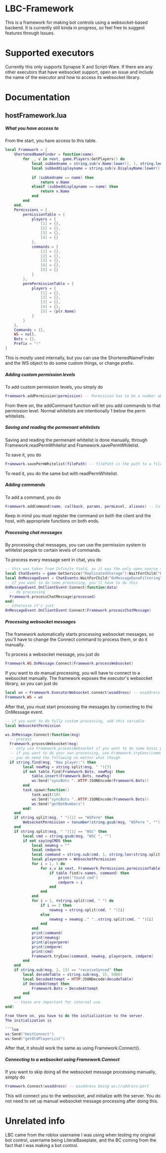# LBC-Framework

This is a framework for making bot controls using a websocket-based backend.
It is currently still kinda in progress, so feel free to suggest features through Issues.

# Supported executors

Currently this only supports Synapse X and Script-Ware.
If there are any other executors that have websocket support, open an issue and include the name of the executor and how to access its websocket library.

# Documentation

## hostFramework.lua

##### What you have access to

From the start, you have access to this table.
```lua
local Framework = {
    ShortenedNameFinder = function(name)
        for _, v in next, game.Players:GetPlayers() do
            local subbedname = string.sub(v.Name:lower(), 1, string.len(name))
            local subbeddisplayname = string.sub(v.DisplayName:lower(), 1, string.len(name))
            
            if (subbedname == name) then
                return v.Name
            elseif (subbeddisplayname == name) then
                return v.Name
            end
        end
    end,
    Permissions = {
        permissionTable = {
            players = {
                [1] = {},
                [2] = {},
                [3] = {},
                [4] = {}
            },
            commands = {
                [1] = {},
                [2] = {},
                [3] = {},
                [4] = {},
                [5] = {}
            }
        },
        permPermissionTable = {
            players = {
                [1] = {},
                [2] = {},
                [3] = {},
                [4] = {},
                [5] = {plr.Name}
            }
        }
    },
    Commands = {},
    WS = null,
    Bots = {},
    Prefix = "!"
}
```

This is mostly used internally, but you can use the ShortenedNameFinder and the WS object to do some custom things, or change prefix.

##### Adding custom permission levels

To add custom permission levels, you simply do

```lua
Framework.addPermission(permission) -- Permission has to be a number above 5.
```

From there on, the addCommand function will let you add commands to that permission level. Normal whitelists are intentionally 1 below the perm whitelists.

##### Saving and reading the permenant whitelists

Saving and reading the permenant whitelist is done manually, through Framework.readPermWhitelist and Framework.savePermWhitelist.

To save it, you do

```lua
Framework.savePermWhitelist(filePath) -- filePath is the path to a file, relative to the workspace folder of the executor.
```

To read it, you do the same but with readPermWhitelist.

##### Adding commands

To add a command, you do

```lua
Framework.addCommand(name, callback, params, permLevel, aliases) -- Callback is a function, with a msg param that contains a single string with every argument. If you have more than one argument, and each one contains spaces, you'll have to do some manual processing. Aliases simply takes the rest of the arguments after permLevel and adds them as aliases for the command.
```

Keep in mind you must register the command on both the client and the host, with appropriate functions on both ends.

##### Processing chat messages

By processing chat messages, you can use the permission system to whitelist people to certain levels of commands.

To process every message sent in chat, you do

```lua
-- this was taken from Infinite Yield, as it was the only open source script i knew that had the correct method of getting chat messages
local ChatEvents = game:GetService("ReplicatedStorage"):WaitForChild("DefaultChatSystemChatEvents", math.huge)
local OnMessageEvent = ChatEvents:WaitForChild("OnMessageDoneFiltering", math.huge)
-- if you want to do some processing, you'll have to do this
OnMessageEvent.OnClientEvent:Connect(function(data)
  -- do processing
  Framework.processChatMessage(processed)
end)
-- otherwise it's just
OnMessageEvent.OnClientEvent:Connect(Framework.processChatMessage)
```

##### Processing websocket messages

The framework automatically starts processing websocket messages, so you'll have to change the Connect command to process them, or do it manually.

To process a websocket message, you just do

```lua
Framework.WS.OnMessage:Connect(Framework.processWebsocket)
```

If you want to do manual processing, you will have to connect to a websocket manually.
The framework exposes the executor's websocket library, so you can just do

```lua
local ws = Framework.ExecutorWebsocket.connect(wsaddress) -- wsaddress being ws://address:port
Framework.WS = ws
```

After that, you must start processing the messages by connecting to the OnMessage event.

```lua
-- if you want to do fully custom processing, add this variable
local WebsocketPermission

ws.OnMessage:Connect(function(msg)
  -- process
  Framework.processWebsocket(msg)
  -- only use Framework.processWebsocket if you want to do some basic processing and then send the message to the framework, otherwise redo hostFramework.lua's steps for websocket processing.
  -- if you want to do your own processing, use Framework.tryExec(command, newmsg, playerperm, cmdperm). command being the command name, newmsg being all the args, playerperm being the permission of the user trying to send the command, and cmdperm being the permission of the command they're trying to use.
  -- you do need the following no matter what though
  if string.find(msg, "New player:") then
        local newMsg = string.split(msg, " ")[3]
        if not table.find(Framework.Bots, newMsg) then
            table.insert(Framework.Bots, newMsg)
            ws:Send("syncBots "..HTTP:JSONEncode(Framework.Bots))
        end
        task.spawn(function()
            task.wait(10)
            ws:Send("syncBots "..HTTP:JSONEncode(Framework.Bots))
            ws:Send("getBotNumbers")
        end)
    end
    if string.split(msg, " ")[1] == "WSPerm" then
        WebsocketPermission = tonumber(string.gsub(msg, "WSPerm ", ""))
    end
    if string.split(msg, " ")[1] == "WSC" then
        local cmd = string.gsub(msg, "WSC ", "")
        if not sayingCMDS then
            local newmsg = ""
            local cmdperm
            local command = string.sub(cmd, 1, string.len(string.split(cmd, " ")[1]))
            local playerperm = WebsocketPermission
            for i = 1, 5 do
                for x,v in next, Framework.Permissions.permissionTable.commands[i] do
                    if table.find(v.names, command) then
                        print("found cmd")
                        cmdperm = i
                    end
                end
            end
            for i = 2, #string.split(cmd, " ") do
                if i == 2 then
                    newmsg = string.split(cmd, " ")[i]
                else
                    newmsg = newmsg.." "..string.split(cmd, " ")[i]
                end
            end
            print(command)
            print(newmsg)
            print(playerperm)
            print(cmdperm)
            print(cmd)
            Framework.tryExec(command, newmsg, playerperm, cmdperm)
        end
    end
    if string.sub(msg, 1, 13) == "receiveSynced" then
        local decodeTable = string.sub(msg, 15, 5000)
        local DecodeAttempt = HTTP:JSONDecode(decodeTable)
        if DecodeAttempt then
            Framework.Bots = DecodeAttempt
        end
    end
    -- these are important for internal use
end)

From there on, you have to do the initialization to the server.
The initialization is

```lua
ws:Send("HostConnect")
ws:Send("getOldPlayerList")
```

After that, it should work the same as using Framework.Connect().

##### Connecting to a websocket using Framework.Connect

If you want to skip doing all the websocket message processing manually, simply do

```lua
Framework.Connect(wsaddress) -- wsaddress being ws://address:port
```

This will connect you to the websocket, and initialize with the server.
You do not need to set up manual websocket message processing after doing this.

# Unrelated info

LBC came from the roblox username I was using when testing my original bot control, username being LiteralBaseplate, and the BC coming from the fact that I was making a bot control.
